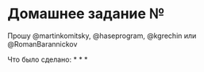 # Домашнее задание №

Прошу @martinkomitsky, @haseprogram, @kgrechin или @RomanBarannickov

Что было сделано:
*
*
*
